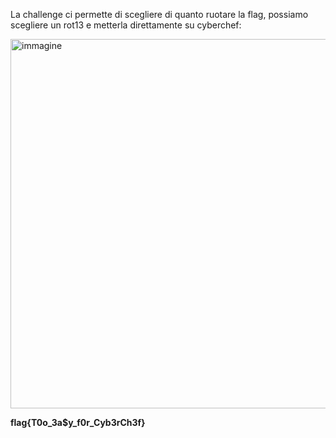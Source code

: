 La challenge ci permette di scegliere di quanto ruotare la flag, possiamo scegliere un rot13 e metterla direttamente su cyberchef:

<img width="1491" height="591" alt="immagine" src="https://github.com/user-attachments/assets/6df9585a-8361-433d-99e1-a3839b82e186" />

**flag{T0o_3a$y_f0r_Cyb3rCh3f}**
